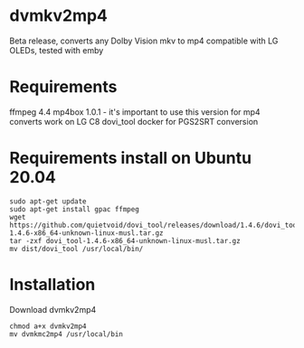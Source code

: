 # dvmkv2mp4

Beta release, converts any Dolby Vision mkv to mp4 compatible with LG OLEDs, tested with emby

# Requirements
ffmpeg 4.4
mp4box 1.0.1 - it's important to use this version for mp4 converts work on LG C8
dovi_tool
docker for PGS2SRT conversion

# Requirements install on Ubuntu 20.04
```sudo add-apt-repository ppa:savoury1/ffmpeg4
sudo apt-get update
sudo apt-get install gpac ffmpeg 
wget https://github.com/quietvoid/dovi_tool/releases/download/1.4.6/dovi_tool-1.4.6-x86_64-unknown-linux-musl.tar.gz
tar -zxf dovi_tool-1.4.6-x86_64-unknown-linux-musl.tar.gz
mv dist/dovi_tool /usr/local/bin/
```

# Installation
Download dvmkv2mp4
```
chmod a+x dvmkv2mp4
mv dvmkmc2mp4 /usr/local/bin
```
